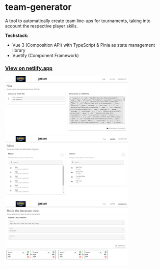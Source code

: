 # team-generator

A tool to automatically create team line-ups for tournaments, taking into account the respective player skills.

**Techstack:**
+ Vue 3 (Composition API) with TypeScript & Pinia as state management library
+ Vuetify (Component Framework)

### [View on netlify.app](https://lancraft.netlify.app/)

<img width="400" alt="Screenshot 1" src="screenshots/files.png"/> <img width="400" alt="Screenshot 2" src="screenshots/editor.png"/> <img width="400" alt="Screenshot 3" src="screenshots/generator.png"/>